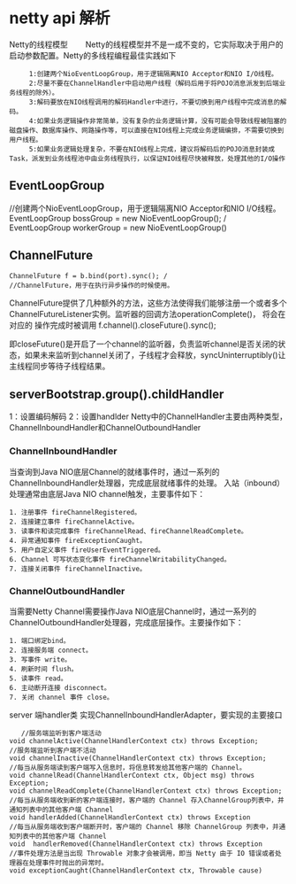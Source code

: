 # netty api 解析
Netty的线程模型
　　Netty的线程模型并不是一成不变的，它实际取决于用户的启动参数配置。Netty的多线程编程最佳实践如下
              
         1:创建两个NioEventLoopGroup，用于逻辑隔离NIO Acceptor和NIO I/O线程。
         2:尽量不要在ChannelHandler中启动用户线程（解码后用于将POJO消息派发到后端业务线程的除外）。
         3:解码要放在NIO线程调用的解码Handler中进行，不要切换到用户线程中完成消息的解码。
         4:如果业务逻辑操作非常简单，没有复杂的业务逻辑计算，没有可能会导致线程被阻塞的磁盘操作、数据库操作、网路操作等，可以直接在NIO线程上完成业务逻辑编排，不需要切换到用户线程。
         5:如果业务逻辑处理复杂，不要在NIO线程上完成，建议将解码后的POJO消息封装成Task，派发到业务线程池中由业务线程执行，以保证NIO线程尽快被释放，处理其他的I/O操作


## EventLoopGroup
//创建两个NioEventLoopGroup，用于逻辑隔离NIO Acceptor和NIO I/O线程。
   EventLoopGroup bossGroup = new NioEventLoopGroup(); /
    EventLoopGroup workerGroup = new NioEventLoopGroup()
## ChannelFuture
    ChannelFuture f = b.bind(port).sync(); /
    //ChannelFuture，用于在执行异步操作的时候使用。
ChannelFuture提供了几种额外的方法，这些方法使得我们能够注册一个或者多个
ChannelFutureListener实例。监听器的回调方法operationComplete()， 将会在对应的
操作完成时被调用
f.channel().closeFuture().sync();

即closeFuture()是开启了一个channel的监听器，负责监听channel是否关闭的状态，如果未来监听到channel关闭了，子线程才会释放，syncUninterruptibly()让主线程同步等待子线程结果。
##  serverBootstrap.group().childHandler
1：设置编码解码
2：设置handlder
Netty中的ChannelHandler主要由两种类型，ChannelInboundHandler和ChannelOutboundHandler
###  ChannelInboundHandler
当查询到Java NIO底层Channel的就绪事件时，通过一系列的ChannelInboundHandler处理器，完成底层就绪事件的处理。
入站（inbound）处理通常由底层Java NIO channel触发，主要事件如下：
    
    1. 注册事件 fireChannelRegistered。
    2. 连接建立事件 fireChannelActive。
    3. 读事件和读完成事件 fireChannelRead、fireChannelReadComplete。
    4. 异常通知事件 fireExceptionCaught。
    5. 用户自定义事件 fireUserEventTriggered。
    6. Channel 可写状态变化事件 fireChannelWritabilityChanged。
    7. 连接关闭事件 fireChannelInactive。
###  ChannelOutboundHandler
当需要Netty Channel需要操作Java NIO底层Channel时，通过一系列的ChannelOutboundHandler处理器，完成底层操作。主要操作如下：

    1. 端口绑定bind。
    2. 连接服务端 connect。
    3. 写事件 write。
    4. 刷新时间 flush。
    5. 读事件 read。
    6. 主动断开连接 disconnect。
    7. 关闭 channel 事件 close。
  
   server 端handler类 实现ChannelInboundHandlerAdapter，要实现的主要接口
            
       //服务端监听到客户端活动
    void channelActive(ChannelHandlerContext ctx) throws Exception;
    //服务端监听到客户端不活动
    void channelInactive(ChannelHandlerContext ctx) throws Exception;
    //每当从服务端读到客户端写入信息时，将信息转发给其他客户端的 Channel。
    void channelRead(ChannelHandlerContext ctx, Object msg) throws Exception;
    void channelReadComplete(ChannelHandlerContext ctx) throws Exception;
    //每当从服务端收到新的客户端连接时，客户端的 Channel 存入ChannelGroup列表中，并通知列表中的其他客户端 Channel
    void handlerAdded(ChannelHandlerContext ctx) throws Exception
    //每当从服务端收到客户端断开时，客户端的 Channel 移除 ChannelGroup 列表中，并通知列表中的其他客户端 Channel
    void  handlerRemoved(ChannelHandlerContext ctx) throws Exception
    //事件处理方法是当出现 Throwable 对象才会被调用，即当 Netty 由于 IO 错误或者处理器在处理事件时抛出的异常时。
    void exceptionCaught(ChannelHandlerContext ctx, Throwable cause)
